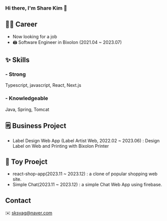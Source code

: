 ### Hi there, I'm Share Kim  👋

## 👨‍💻 Career
- Now looking for a job
- 🖨️ Software Engineer in Bixolon (2021.04 ~ 2023.07)

## ✨ Skills
### - Strong
Typescript, javascript, React, Next.js

### - Knowledgeable
Java, Spring, Tomcat

## 🗒️ Business Project
- Label Design Web App (Label Artist Web, 2022.02 ~ 2023.06)
  : Design Label on Web and Printing with Bixolon Printer
  
## 🚂 Toy Proejct
- react-shop-app(2023.11 ~ 2023.12) : a clone of popular shopping web site.
- Simple Chat(2023.11 ~ 2023.12) : a simple Chat Web App using firebase.

## Contact
✉️ sksyag@naver.com

